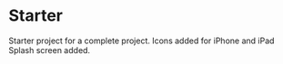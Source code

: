 # Starter
Starter project for a complete project.
Icons added for iPhone and iPad
Splash screen added.
